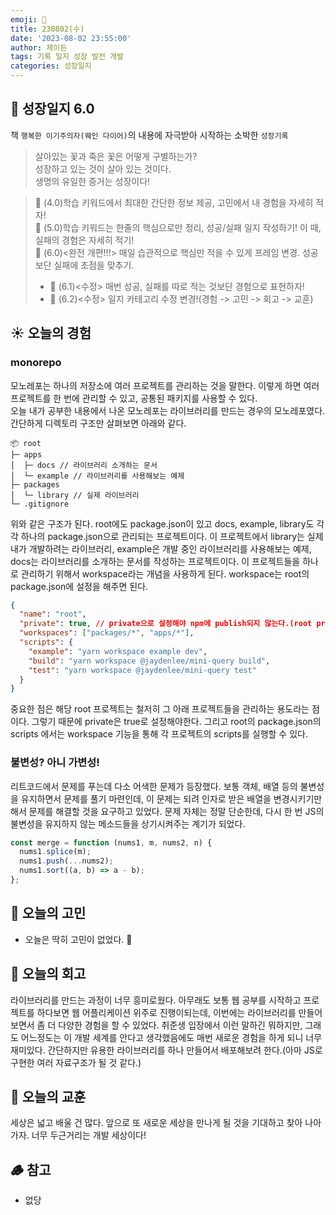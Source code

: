```yaml
---
emoji: 🌱
title: 230802(수)
date: '2023-08-02 23:55:00'
author: 제이든
tags: 기록 일지 성장 발전 개발
categories: 성장일지
---
```


## 🚤 성장일지 6.0

책 `행복한 이기주의자(웨인 다이어)`의 내용에 자극받아 시작하는 소박한 `성장기록`

> 살아있는 꽃과 죽은 꽃은 어떻게 구별하는가?<br/>
> 성장하고 있는 것이 살아 있는 것이다.<br/>
> 생명의 유일한 증거는 성장이다!

> 🌾 (4.0)학습 키워드에서 최대한 간단한 정보 제공, 고민에서 내 경험을 자세히 적자!<br/>
> 🥊 (5.0)학습 키워드는 한줄의 핵심으로만 정리, 성공/실패 일지 작성하기! 이 때, 실패의 경험은 자세히 적기!<br/>
> 🍉 (6.0)<완전 개편!!!> 매일 습관적으로 핵심만 적을 수 있게 프레임 변경. 성공보단 실패에 초점을 맞추기.<br/>
>
> - 🍉 (6.1)<수정> 매번 성공, 실패를 따로 적는 것보단 경험으로 표현하자!
> - 🍉 (6.2)<수정> 일지 카테고리 수정 변경!(경험 -> 고민 -> 회고 -> 교훈)

## ☀️ 오늘의 경험

### monorepo

모노레포는 하나의 저장소에 여러 프로젝트를 관리하는 것을 말한다. 이렇게 하면 여러 프로젝트를 한 번에 관리할 수 있고, 공통된 패키지를 사용할 수 있다.<br/>
오늘 내가 공부한 내용에서 나온 모노레포는 라이브러리를 만드는 경우의 모노레포였다. 간단하게 디렉토리 구조만 살펴보면 아래와 같다.

```
📦 root
├─ apps
│  ├─ docs // 라이브러리 소개하는 문서
│  └─ example // 라이브러리를 사용해보는 예제
├─ packages
│  └─ library // 실제 라이브러리
└─ .gitignore
```

위와 같은 구조가 된다. root에도 package.json이 있고 docs, example, library도 각각 하나의 package.json으로 관리되는 프로젝트이다. 이 프로젝트에서
library는 실제 내가 개발하려는 라이브러리, example은 개발 중인 라이브러리를 사용해보는 예제, docs는 라이브러리를 소개하는 문서를 작성하는 프로젝트이다. 이 프로젝트들을
하나로 관리하기 위해서 workspace라는 개념을 사용하게 된다. workspace는 root의 package.json에 설정을 해주면 된다.

```json
{
  "name": "root",
  "private": true, // private으로 설정해야 npm에 publish되지 않는다.(root project 자체는 publish하지 않는다.)
  "workspaces": ["packages/*", "apps/*"],
  "scripts": {
    "example": "yarn workspace example dev",
    "build": "yarn workspace @jaydenlee/mini-query build",
    "test": "yarn workspace @jaydenlee/mini-query test"
  }
}
```

중요한 점은 해당 root 프로젝트는 철저히 그 아래 프로젝트들을 관리하는 용도라는 점이다. 그렇기 때문에 private은 true로 설정해야한다. 그리고 root의 package.json의 scripts
에서는 workspace 기능을 통해 각 프로젝트의 scripts를 실행할 수 있다.

### 불변성? 아니 가변성!

리트코드에서 문제를 푸는데 다소 어색한 문제가 등장했다. 보통 객체, 배열 등의 불변성을 유지하면서 문제를 풀기 마련인데, 이 문제는 되려 인자로 받은 배열을 변경시키기만해서 문제를 해결할 것을
요구하고 있었다. 문제 자체는 정말 단순한데, 다시 한 번 JS의 불변성을 유지하지 않는 메소드들을 상기시켜주는 계기가 되었다.

```js
const merge = function (nums1, m, nums2, n) {
  nums1.splice(m);
  nums1.push(...nums2);
  nums1.sort((a, b) => a - b);
};
```

## 🫧 오늘의 고민

- 오늘은 딱히 고민이 없었다. 🥳

## 🌈 오늘의 회고

라이브러리를 만드는 과정이 너무 흥미로웠다. 아무래도 보통 웹 공부를 시작하고 프로젝트를 하다보면 웹 어플리케이션 위주로 진행이되는데, 이번에는 라이브러리를 만들어보면서
좀 더 다양한 경험을 할 수 있었다. 취준생 입장에서 이런 말하긴 뭐하지만, 그래도 어느정도는 이 개발 세계를 안다고 생각했음에도 매번 새로운 경험을 하게 되니 너무 재미있다.
간단하지만 유용한 라이브러리를 하나 만들어서 배포해보려 한다.(아마 JS로 구현한 여러 자료구조가 될 것 같다.)

## 🐾 오늘의 교훈

세상은 넓고 배울 건 많다. 앞으로 또 새로운 세상을 만나게 될 것을 기대하고 찾아 나아가자. 너무 두근거리는 개발 세상이다!

## 🪵 참고

- 없당

```toc

```
